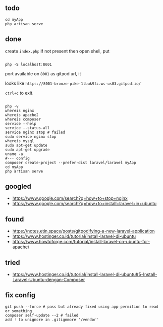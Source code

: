 
## todo

```
cd myApp
php artisan serve

```

## done

create ```index.php``` if not present then open shell, put
 
```shell

php -S localhost:8001

```

port available on ```8001``` as gitpod url, it

looks like ```https://8001-bronze-pike-1lbuk9fz.ws-us03.gitpod.io/```

```ctrl+c``` to exit.

```shell

php -v
whereis nginx
whereis apache2
whereis composer
service --help
service --status-all
service nginx stop # failed
sudo service nginx stop
whereis mysql
sudo apt-get update
sudo apt-get upgrade
uname -a
#--- config
composer create-project --prefer-dist laravel/laravel myApp
cd myApp
php artisan serve

```

## googled

- https://www.google.com/search?q=how+to+stop+nginx
- https://www.google.com/search?q=how+to+install+laravel+in+ubuntu

## found

- https://notes.etin.space/posts/gitpodifying-a-new-laravel-application
- https://www.hostinger.co.id/tutorial/install-laravel-di-ubuntu
- https://www.howtoforge.com/tutorial/install-laravel-on-ubuntu-for-apache/

## tried

- https://www.hostinger.co.id/tutorial/install-laravel-di-ubuntu#5-Install-Laravel-Ubuntu-dengan-Composer

## fix config

```
git push --force # pass but already fixed using app permition to read or something
composer self-update --2 # failed
add ! to unignore in .gitignmore '/vendor'

```